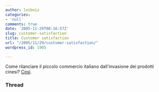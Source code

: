 ```yaml
---
author: leibniz
categories:
- 'null'
comments: true
date: '2005-11-29T00:16:57Z'
slug: customer-satisfaction
title: Customer satisfaction
url: "/2005/11/29/customer-satisfaction/"
wordpress_id: 1905

---
```

Come rilanciare il piccolo commercio italiano dall'invasione dei prodotti cinesi? [Così](https://www.thread.co.nz/article/1432). 

### Thread
